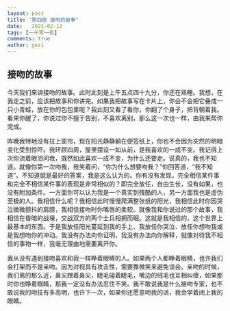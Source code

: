 ```yaml
---
layout: post
title: "第四夜 接吻的故事"
date:   2021-02-12
tags: [一千零一夜]
comments: true
author: gezi
---
```


<!-- more -->

## 接吻的故事
今天我们来讲接吻的故事。此时此刻是上午五点四十九分，你还在熟睡。我想，在我走之前，应该把故事和你讲完。如果我把故事写在卡片上，你会不会把它叠成一只小青蛙，放在你的包包里呢？我此刻又看了看你，你翻了个身子，把背朝着我。看来你醒了，你说过你不擅于告别，不喜欢离别，那么这一次也一样，由我来帮你完成。

昨晚我特地没有拉上窗帘，现在阳光静静躺在便签纸上，你也不会因为突然的明暗变化受到惊吓。我环顾四周，屋里摆设一如从前，是我喜欢的一成不变。我记得上次你流着眼泪问我，既然如此喜欢一成不变，为什么还要走。说真的，我也不知道。就像你第一次吻我，我笑着问，“你为什么想要吻我？”你回答道，“我不知道”。不知道就是最好的答案，我是这么认为的。你有没有发现，完全相信某件事和完全不相信某件事的表现是非常相似的？即完全放任，自由生长，没有如果，也没有附加条件。一方面你可以认为我是一个真实到残酷的人，另一方面我也是虚伪至极的人。我相信什么呢？我相信此时慢慢爬满整张纸的阳光，我相信此时你因哭泣微微颤抖的肩膀，我相信接吻时你嘴唇的柔软。就像我和你说过的那个故事，我相信在昏暗的战壕，交战双方的两个士兵相拥而眠。这就是我相信的，这个世界上最基本的东西。于是我放任阳光蔓延到我的手上、我放任你哭泣、放任你想吻我或是我想吻你的冲动。我没有办法向你证明，我没有办法向你解释，就像对待我不相信的事物一样，我毫无理由地需要离开你。

我从没有遇到接吻喜欢和我一样睁着眼睛的人。如果两个人都睁着眼睛，也许我们会打架而不是亲吻。因为对视具有攻击性，需要靠微笑来避免误会。亲吻的时候，我们离的那么近，鼻尖蹭着鼻尖，睫毛碰着睫毛，嘴边的绒毛也互相纠缠，如果那时你也睁着眼睛，那我一定没有办法忍住不笑。我不敢说我是什么接吻专家，也不敢说我的吻技有多高明，也许下一次，如果你还愿意吻我的话，我会学着闭上我的眼睛。
